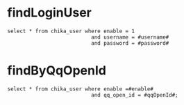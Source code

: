 findLoginUser
===
```mysql
select * from chika_user where enable = 1 
                           and username = #username# 
                           and password = #password#
```
findByQqOpenId
===
```mysql
select * from chika_user where enable =#enable# 
                           and qq_open_id = #qqOpenId#;
```